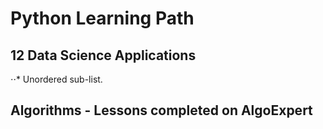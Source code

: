 # Python Learning Path

## 12 Data Science Applications

⋅⋅* Unordered sub-list. 



## Algorithms - Lessons completed on AlgoExpert

